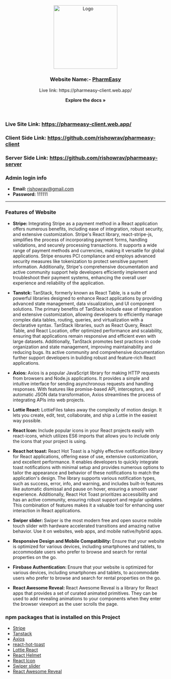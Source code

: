 <!-- PROJECT LOGO -->

<div align="center">
  <a href="https://pharmeasy-client.web.app/">
    <img width="200px" src="https://i.ibb.co/RSF5xdr/logo-big.png" alt="Logo">
  </a>

  <h3 align="center">Website Name:- <a href="https://pharmeasy-client.web.app/">PharmEasy</a></h3>
  <p>Live link: https://pharmeasy-client.web.app/</p>

<strong align="center">Explore the docs »</strong>
<br/>
<br/>
<br/>

</div>

### Live Site Link: https://pharmeasy-client.web.app/

### Client Side Link: https://github.com/rishowrav/pharmeasy-client

### Server Side Link: https://github.com/rishowrav/pharmeasy-server

### Admin login info

- <strong>Email: </strong> rishowrav@gmail.com
- <strong>Password: </strong> 111111

<hr>

### Features of Website

- <strong>Stripe: </strong> Integrating Stripe as a payment method in a React application offers numerous benefits, including ease of integration, robust security, and extensive customization. Stripe's React library, react-stripe-js, simplifies the process of incorporating payment forms, handling validations, and securely processing transactions. It supports a wide range of payment methods and currencies, making it versatile for global applications. Stripe ensures PCI compliance and employs advanced security measures like tokenization to protect sensitive payment information. Additionally, Stripe's comprehensive documentation and active community support help developers efficiently implement and troubleshoot their payment systems, enhancing the overall user experience and reliability of the application.

- <strong>Tanstck: </strong>
  TanStack, formerly known as React Table, is a suite of powerful libraries designed to enhance React applications by providing advanced state management, data visualization, and UI component solutions. The primary benefits of TanStack include ease of integration and extensive customization, allowing developers to efficiently manage complex data tables, routing, queries, and virtualization with a declarative syntax. TanStack libraries, such as React Query, React Table, and React Location, offer optimized performance and scalability, ensuring that applications remain responsive and efficient even with large datasets. Additionally, TanStack promotes best practices in code organization and state management, improving maintainability and reducing bugs. Its active community and comprehensive documentation further support developers in building robust and feature-rich React applications.

- <strong>Axios: </strong> Axios is a popular JavaScript library for making HTTP requests from browsers and Node.js applications. It provides a simple and intuitive interface for sending asynchronous requests and handling responses. With features like promise-based API, interceptors, and automatic JSON data transformation, Axios streamlines the process of integrating APIs into web projects.

- <strong>Lottie React: </strong> LottieFiles takes away the complexity of motion design. It lets you create, edit, test, collaborate, and ship a Lottie in the easiest way possible.

- <strong>React Icon: </strong> Include popular icons in your React projects easily with react-icons, which utilizes ES6 imports that allows you to include only the icons that your project is using.

- <strong>React hot toast: </strong>
  React Hot Toast is a highly effective notification library for React applications, offering ease of use, extensive customization, and excellent performance. It enables developers to quickly integrate toast notifications with minimal setup and provides numerous options to tailor the appearance and behavior of these notifications to match the application's design. The library supports various notification types, such as success, error, info, and warning, and includes built-in features like automatic dismissal and pause on hover, ensuring a smooth user experience. Additionally, React Hot Toast prioritizes accessibility and has an active community, ensuring robust support and regular updates. This combination of features makes it a valuable tool for enhancing user interaction in React applications.

- <strong>Swiper slider: </strong> Swiper is the most modern free and open source mobile touch slider with hardware accelerated transitions and amazing native behavior. Use it on websites, web apps, and mobile native/hybrid apps.

- <strong>Responsive Design and Mobile Compatibility: </strong> Ensure that your website is optimized for various devices, including smartphones and tablets, to accommodate users who prefer to browse and search for rental properties on the go.

- <strong>Firebase Authentication: </strong> Ensure that your website is optimized for various devices, including smartphones and tablets, to accommodate users who prefer to browse and search for rental properties on the go.

- <strong>React Awesome Reveal: </strong> React Awesome Reveal is a library for React apps that provides a set of curated animated primitives. They can be used to add revealing animations to your components when they enter the browser viewport as the user scrolls the page.

### npm packages that is installed on this Project

- [Stripe](https://stripe.com/)
- [Tanstack](https://tanstack.com/)
- [Axios](https://axios-http.com/)
- [react-hot-toast](https://react-hot-toast.com/)
- [Lottie React](https://lottiefiles.com/free-animations/react)
- [React Helmet](https://www.npmjs.com/package/react-helmet-async)
- [React Icon](https://react-icons.github.io/react-icons/)
- [Swiper slider](https://swiperjs.com/)
- [React Awesome Reveal](https://react-awesome-reveal.morello.dev/)
